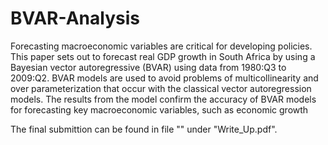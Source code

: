 # BVAR-Analysis

Forecasting macroeconomic variables are critical for developing policies. This paper sets out to forecast real GDP growth in South Africa by using a Bayesian vector autoregressive (BVAR) using data from 1980:Q3 to 2009:Q2. BVAR models are used to avoid problems of multicollinearity and over parameterization that occur with the classical vector autoregression models. The results from the model confirm the accuracy of BVAR models for forecasting key macroeconomic variables, such as economic growth

The final submittion can be found in file "" under "Write_Up.pdf". 
